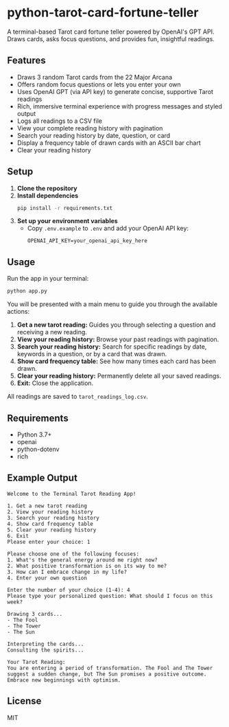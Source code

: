 # python-tarot-card-fortune-teller

A terminal-based Tarot card fortune teller powered by OpenAI's GPT API. Draws cards, asks focus questions, and provides fun, insightful readings.

## Features
- Draws 3 random Tarot cards from the 22 Major Arcana
- Offers random focus questions or lets you enter your own
- Uses OpenAI GPT (via API key) to generate concise, supportive Tarot readings
- Rich, immersive terminal experience with progress messages and styled output
- Logs all readings to a CSV file
- View your complete reading history with pagination
- Search your reading history by date, question, or card
- Display a frequency table of drawn cards with an ASCII bar chart
- Clear your reading history

## Setup
1. **Clone the repository**
2. **Install dependencies**
	```bash
	pip install -r requirements.txt
	```
3. **Set up your environment variables**
	- Copy `.env.example` to `.env` and add your OpenAI API key:
	  ```env
	  OPENAI_API_KEY=your_openai_api_key_here
	  ```

## Usage
Run the app in your terminal:
```bash
python app.py
```

You will be presented with a main menu to guide you through the available actions:
1.  **Get a new tarot reading:** Guides you through selecting a question and receiving a new reading.
2.  **View your reading history:** Browse your past readings with pagination.
3.  **Search your reading history:** Search for specific readings by date, keywords in a question, or by a card that was drawn.
4.  **Show card frequency table:** See how many times each card has been drawn.
5.  **Clear your reading history:** Permanently delete all your saved readings.
6.  **Exit:** Close the application.


All readings are saved to `tarot_readings_log.csv`.

## Requirements
- Python 3.7+
- openai
- python-dotenv
- rich

## Example Output
```
Welcome to the Terminal Tarot Reading App!

1. Get a new tarot reading
2. View your reading history
3. Search your reading history
4. Show card frequency table
5. Clear your reading history
6. Exit
Please enter your choice: 1

Please choose one of the following focuses:
1. What's the general energy around me right now?
2. What positive transformation is on its way to me?
3. How can I embrace change in my life?
4. Enter your own question

Enter the number of your choice (1-4): 4
Please type your personalized question: What should I focus on this week?

Drawing 3 cards...
- The Fool
- The Tower
- The Sun

Interpreting the cards...
Consulting the spirits...

Your Tarot Reading:
You are entering a period of transformation. The Fool and The Tower suggest a sudden change, but The Sun promises a positive outcome. Embrace new beginnings with optimism.
```

## License
MIT
